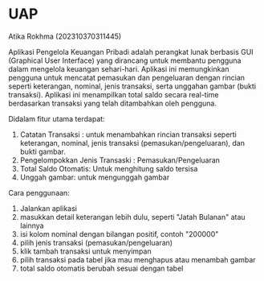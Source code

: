 # UAP
Atika Rokhma (202310370311445)

Aplikasi Pengelola Keuangan Pribadi adalah perangkat lunak berbasis GUI (Graphical User Interface) yang dirancang untuk membantu pengguna dalam mengelola keuangan sehari-hari. Aplikasi ini memungkinkan pengguna untuk mencatat pemasukan dan pengeluaran dengan rincian seperti keterangan, nominal, jenis transaksi, serta unggahan gambar (bukti transaksi). Aplikasi ini menampilkan total saldo secara real-time berdasarkan transaksi yang telah ditambahkan oleh pengguna.

Didalam fitur utama terdapat: 
1. Catatan Transaksi : untuk menambahkan rincian transaksi seperti keterangan, nominal, jenis transaksi (pemasukan/pengeluaran), dan bukti gambar.
2. Pengelompokkan Jenis Transaski : Pemasukan/Pengeluaran
3. Total Saldo Otomatis: Untuk menghitung saldo tersisa
4. Unggah gambar: untuk mengunggah gambar
   
Cara penggunaan:
1. Jalankan aplikasi
2. masukkan detail keterangan lebih dulu, seperti "Jatah Bulanan" atau lainnya
3. isi kolom nominal dengan bilangan positif, contoh "200000"
4. pilih jenis transaksi (pemasukan/pengeluaran)
5. klik tambah transaksi untuk menyimpan
6. pilih transaksi pada tabel jika mau menghapus atau menambah gambar
7. total saldo otomatis berubah sesuai dengan tabel
